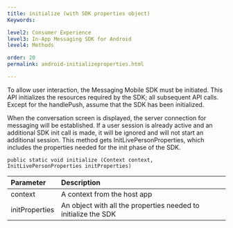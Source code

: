 ```yaml
---
title: initialize (with SDK properties object)
Keywords:

level2: Consumer Experience
level3: In-App Messaging SDK for Android
level4: Methods

order: 20
permalink: android-initializeproperties.html

---
```


To allow user interaction, the Messaging Mobile SDK must be initiated. This API initializes the resources required by the SDK; all subsequent API calls. Except for the handlePush, assume that the SDK has been initialized.

When the conversation screen is displayed, the server connection for messaging will be established. If a user session is already active and an additional SDK init call is made, it will be ignored and will not start an additional session. This method gets InitLivePersonProperties, which includes the properties needed for the init phase of the SDK.

`public static void initialize (Context context, InitLivePersonProperties initProperties)`

| Parameter | Description |
| :--- | :--- |
| context | A context from the host app |
| initProperties | An object with all the properties needed to initialize the SDK |


